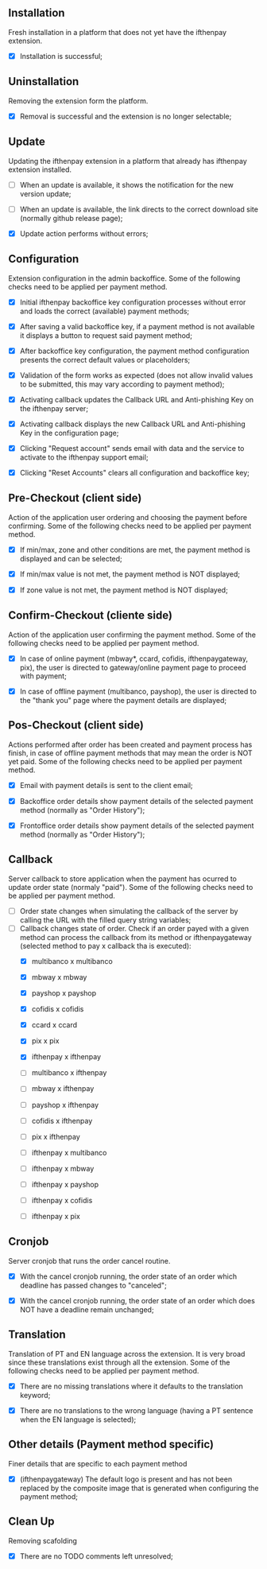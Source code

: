 ## Installation
Fresh installation in a platform that does not yet have the ifthenpay extension.

- [x] Installation is successful;



## Uninstallation
Removing the extension form the platform.

- [x] Removal is successful and the extension is no longer selectable;



## Update
Updating the ifthenpay extension in a platform that already has ifthenpay extension installed.

- [ ] When an update is available, it shows the notification for the new version update;
- [ ] When an update is available, the link directs to the correct download site (normally github release page);
- [x] Update action performs without errors;



## Configuration
Extension configuration in the admin backoffice.
Some of the following checks need to be applied per payment method.

- [x] Initial ifthenpay backoffice key configuration processes without error and loads the correct (available) payment methods;
- [x] After saving a valid backoffice key, if a payment method is not available it displays a button to request said payment method;
- [x] After backoffice key configuration, the payment method configuration presents the correct default values or placeholders;
- [x] Validation of the form works as expected (does not allow invalid values to be submitted, this may vary according to payment method);
- [x] Activating callback updates the Callback URL and Anti-phishing Key on the ifthenpay server;
- [x] Activating callback displays the new Callback URL and Anti-phishing Key in the configuration page;
- [x] Clicking "Request account" sends email with data and the service to activate to the ifthenpay support email;
- [x] Clicking "Reset Accounts" clears all configuration and backoffice key;



## Pre-Checkout (client side)
Action of the application user ordering and choosing the payment before confirming.
Some of the following checks need to be applied per payment method.

- [x] If min/max, zone and other conditions are met, the payment method is displayed and can be selected;
- [x] If min/max value is not met, the payment method is NOT displayed;
- [x] If zone value is not met, the payment method is NOT displayed;



## Confirm-Checkout (cliente side)
Action of the application user confirming the payment method.
Some of the following checks need to be applied per payment method.

- [x] In case of online payment (mbway*, ccard, cofidis, ifthenpaygateway, pix), the user is directed to gateway/online payment page to proceed with payment;
- [x] In case of offline payment (multibanco, payshop), the user is directed to the "thank you" page where the payment details are displayed;



## Pos-Checkout (client side)
Actions performed after order has been created and payment process has finish, in case of offline payment methods that may mean the order is NOT yet paid.
Some of the following checks need to be applied per payment method.

- [x] Email with payment details is sent to the client email;
- [x] Backoffice order details show payment details of the selected payment method (normally as "Order History");
- [x] Frontoffice order details show payment details of the selected payment method (normally as "Order History");



## Callback
Server callback to store application when the payment has ocurred to update order state (normaly "paid").
Some of the following checks need to be applied per payment method.

- [ ] Order state changes when simulating the callback of the server by calling the URL with the filled query string variables;
- [ ] Callback changes state of order. Check if an order payed with a given method can process the callback from its method or ifthenpaygateway (selected method to pay x callback tha is executed):
  - [x] multibanco x multibanco
  - [x] mbway x mbway
  - [x] payshop x payshop
  - [x] cofidis x cofidis
  - [x] ccard x ccard
  - [x] pix x pix
  - [x] ifthenpay x ifthenpay


  - [ ] multibanco x ifthenpay
  - [ ] mbway x ifthenpay
  - [ ] payshop x ifthenpay
  - [ ] cofidis x ifthenpay
  - [ ] pix x ifthenpay


  - [ ] ifthenpay x multibanco
  - [ ] ifthenpay x mbway
  - [ ] ifthenpay x payshop
  - [ ] ifthenpay x cofidis
  - [ ] ifthenpay x pix



## Cronjob
Server cronjob that runs the order cancel routine.

- [x] With the cancel cronjob running, the order state of an order which deadline has passed changes to "canceled";
- [x] With the cancel cronjob running, the order state of an order which does NOT have a deadline remain unchanged;



## Translation
Translation of PT and EN language across the extension.
It is very broad since these translations exist through all the extension.
Some of the following checks need to be applied per payment method.

- [x] There are no missing translations where it defaults to the translation keyword;
- [x] There are no translations to the wrong language (having a PT sentence when the EN language is selected);


## Other details (Payment method specific)
Finer details that are specific to each payment method

- [x] (ifthenpaygateway) The default logo is present and has not been replaced by the composite image that is generated when configuring the payment method; 

## Clean Up
Removing scafolding
- [x] There are no TODO comments left unresolved;
